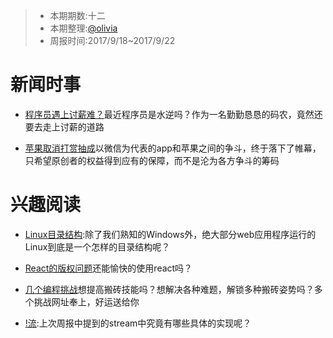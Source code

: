 
> - 本期期数:十二
> - 本期整理:[@olivia](https://github.com/olivianate)
> - 周报时间:2017/9/18~2017/9/22


# 新闻时事

- [程序员遇上讨薪难？](http://mp.weixin.qq.com/s/FWBfPzRlZ829hRVvlyr_aQ)最近程序员是水逆吗？作为一名勤勤恳恳的码农，竟然还要去走上讨薪的道路

- [苹果取消打赏抽成](http://epaper.bjnews.com.cn/html/2017-09/18/content_695792.htm?div=-1)以微信为代表的app和苹果之间的争斗，终于落下了帷幕，只希望原创者的权益得到应有的保障，而不是沦为各方争斗的筹码

# 兴趣阅读

- [Linux目录结构](http://linux-wiki.cn/wiki/zh-hans/Linux%E7%9B%AE%E5%BD%95%E7%BB%93%E6%9E%84):除了我们熟知的Windows外，绝大部分web应用程序运行的Linux到底是一个怎样的目录结构呢？

- [React的版权问题](https://elevenbeans.github.io/2017/08/29/Explaining-React-s-license/)还能愉快的使用react吗？

- [几个编程挑战](http://gad.qq.com/article/detail/33363?sessionUserType=BFT.PARAMS.236614.TASKID&ADUIN=79484427&ADSESSION=1505889135&ADTAG=CLIENT.QQ.5539_.0&ADPUBNO=26730)想提高搬砖技能吗？想解决各种难题，解锁多种搬砖姿势吗？多个挑战网址奉上，好运送给你

- [!流](http://image.tf56.com/dfs/group1/M00/36/0A/CiFBCVnEfI2ANvk6AAFzVkInVoQ670.png):上次周报中提到的stream中究竟有哪些具体的实现呢？
